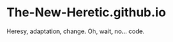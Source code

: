 The-New-Heretic.github.io
=========================

Heresy, adaptation, change. Oh, wait, no... code.
